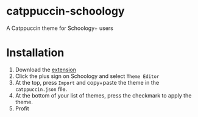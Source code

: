 # catppuccin-schoology

A Catppuccin theme for Schoology+ users

# Installation
1. Download the [extension](https://chromewebstore.google.com/detail/schoology-plus/fbfppoaockpecjpbdmldojdehdpepfef)
2. Click the plus sign on Schoology and select `Theme Editor`
3. At the top, press `Import` and copy+paste the theme in the `catppuccin.json` file.
4. At the bottom of your list of themes, press the checkmark to apply the theme.
5. Profit
